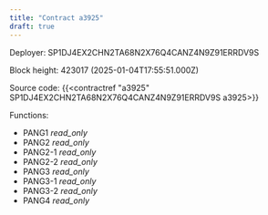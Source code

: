 ```yaml
---
title: "Contract a3925"
draft: true
---
```

Deployer: SP1DJ4EX2CHN2TA68N2X76Q4CANZ4N9Z91ERRDV9S


 



Block height: 423017 (2025-01-04T17:55:51.000Z)

Source code: {{<contractref "a3925" SP1DJ4EX2CHN2TA68N2X76Q4CANZ4N9Z91ERRDV9S a3925>}}

Functions:

* PANG1 _read_only_
* PANG2 _read_only_
* PANG2-1 _read_only_
* PANG2-2 _read_only_
* PANG3 _read_only_
* PANG3-1 _read_only_
* PANG3-2 _read_only_
* PANG4 _read_only_
